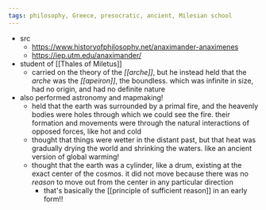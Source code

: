 ```yaml
---
tags: philosophy, Greece, presocratic, ancient, Milesian school
---
```


- src
	- https://www.historyofphilosophy.net/anaximander-anaximenes
	- https://iep.utm.edu/anaximander/
- student of [[Thales of Miletus]]
	- carried on the theory of the *[[arche]]*, but he instead held that the *arche* was the *[[apeiron]]*, the boundless. which was infinite in size, had no origin, and had no definite nature
- also performed astronomy and mapmaking!
	- held that the earth was surrounded by a primal fire, and the heavenly bodies were holes through which we could see the fire. their formation and movements were through the natural interactions of opposed forces, like hot and cold
	- thought that things were wetter in the distant past, but that heat was gradually drying the world and shrinking the waters. like an ancient version of global warming!
	- thought that the earth was a cylinder, like a drum, existing at the exact center of the cosmos. it did not move because there was no *reason* to move out from the center in any particular direction
		- that's basically the [[principle of sufficient reason]] in an early form!!